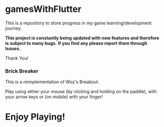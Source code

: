 # gamesWithFlutter
This is a repository to store progress in my game learning/development journey.

**This project is constantly being updated with new features and therefore is subject to many bugs.**
**If you find any please report them through Issues.**

Thank You!

### Brick Breaker
This is a reimplementation of Woz's Breakout.

Play using either your mouse (by clicking and holding on the paddle), with your arrow keys or (on mobile) with your finger!

# Enjoy Playing!
